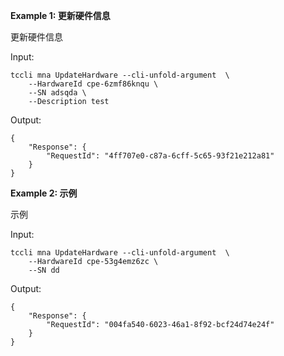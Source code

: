 **Example 1: 更新硬件信息**

更新硬件信息

Input: 

```
tccli mna UpdateHardware --cli-unfold-argument  \
    --HardwareId cpe-6zmf86knqu \
    --SN adsqda \
    --Description test
```

Output: 
```
{
    "Response": {
        "RequestId": "4ff707e0-c87a-6cff-5c65-93f21e212a81"
    }
}
```

**Example 2: 示例**

示例

Input: 

```
tccli mna UpdateHardware --cli-unfold-argument  \
    --HardwareId cpe-53g4emz6zc \
    --SN dd
```

Output: 
```
{
    "Response": {
        "RequestId": "004fa540-6023-46a1-8f92-bcf24d74e24f"
    }
}
```

